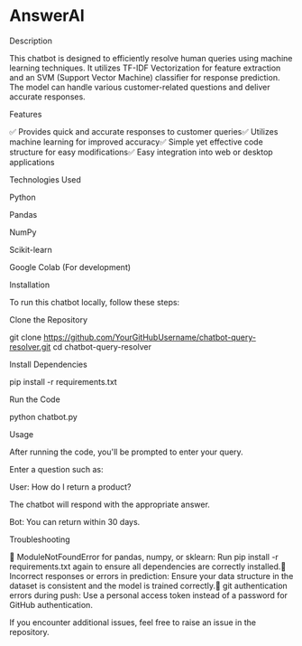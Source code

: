# AnswerAI

Description

This chatbot is designed to efficiently resolve human queries using machine learning techniques. It utilizes TF-IDF Vectorization for feature extraction and an SVM (Support Vector Machine) classifier for response prediction. The model can handle various customer-related questions and deliver accurate responses.

Features

✅ Provides quick and accurate responses to customer queries✅ Utilizes machine learning for improved accuracy✅ Simple yet effective code structure for easy modifications✅ Easy integration into web or desktop applications

Technologies Used

Python

Pandas

NumPy

Scikit-learn

Google Colab (For development)

Installation

To run this chatbot locally, follow these steps:

Clone the Repository

git clone https://github.com/YourGitHubUsername/chatbot-query-resolver.git
cd chatbot-query-resolver

Install Dependencies

pip install -r requirements.txt

Run the Code

python chatbot.py

Usage

After running the code, you'll be prompted to enter your query.

Enter a question such as:

User: How do I return a product?

The chatbot will respond with the appropriate answer.

Bot: You can return within 30 days.

Troubleshooting

🔹 ModuleNotFoundError for pandas, numpy, or sklearn: Run pip install -r requirements.txt again to ensure all dependencies are correctly installed.🔹 Incorrect responses or errors in prediction: Ensure your data structure in the dataset is consistent and the model is trained correctly.🔹 git authentication errors during push: Use a personal access token instead of a password for GitHub authentication.

If you encounter additional issues, feel free to raise an issue in the repository.
